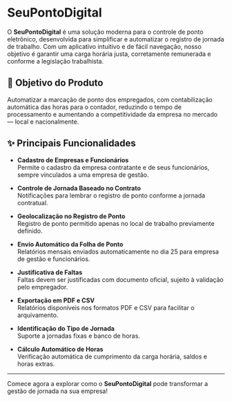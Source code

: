 #  **SeuPontoDigital** 

O **SeuPontoDigital** é uma solução moderna para o controle de ponto eletrônico, desenvolvida para simplificar e automatizar o registro de jornada de trabalho. Com um aplicativo intuitivo e de fácil navegação, nosso objetivo é garantir uma carga horária justa, corretamente remunerada e conforme a legislação trabalhista.

## 🎯 Objetivo do Produto

Automatizar a marcação de ponto dos empregados, com contabilização automática das horas para o contador, reduzindo o tempo de processamento e aumentando a competitividade da empresa no mercado — local e nacionalmente.

## ✨ Principais Funcionalidades

- **Cadastro de Empresas e Funcionários**  
  Permite o cadastro da empresa contratante e de seus funcionários, sempre vinculados a uma empresa de gestão.

- **Controle de Jornada Baseado no Contrato**  
  Notificações para lembrar o registro de ponto conforme a jornada contratual.

- **Geolocalização no Registro de Ponto**  
  Registro de ponto permitido apenas no local de trabalho previamente definido.

- **Envio Automático da Folha de Ponto**  
  Relatórios mensais enviados automaticamente no dia 25 para empresa de gestão e funcionários.

- **Justificativa de Faltas**  
  Faltas devem ser justificadas com documento oficial, sujeito à validação pelo empregador.

- **Exportação em PDF e CSV**  
  Relatórios disponíveis nos formatos PDF e CSV para facilitar o arquivamento.

- **Identificação do Tipo de Jornada**  
  Suporte a jornadas fixas e banco de horas.

- **Cálculo Automático de Horas**  
  Verificação automática de cumprimento da carga horária, saldos e horas extras.

---

Comece agora a explorar como o **SeuPontoDigital** pode transformar a gestão de jornada na sua empresa!
